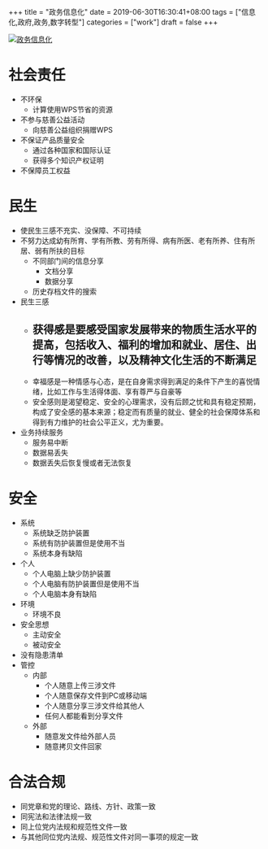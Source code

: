 +++
title = "政务信息化"
date = 2019-06-30T16:30:41+08:00
tags = ["信息化,政府,政务,数字转型"]
categories = ["work"]
draft = false
+++


[![政务信息化](https://pic2.superbed.cn/item/5d04aacc451253d178793366)](https://pic2.superbed.cn/item/5d04aacc451253d178793366.png)
# 社会责任
- 不环保
   - 计算使用WPS节省的资源
- 不参与慈善公益活动
   - 向慈善公益组织捐赠WPS
- 不保证产品质量安全
   - 通过各种国家和国际认证
   - 获得多个知识产权证明
- 不保障员工权益
# 民生
- 使民生三感不充实、没保障、不可持续
- 不努力达成幼有所育、学有所教、劳有所得、病有所医、老有所养、住有所居、弱有所扶的目标
   - 不同部门间的信息分享
      - 文档分享
      - 数据分享
   - 历史存档文件的搜索
- 民生三感
   - 获得感是要感受国家发展带来的物质生活水平的提高，包括收入、福利的增加和就业、居住、出行等情况的改善，以及精神文化生活的不断满足
      - 
   - 幸福感是一种情感与心态，是在自身需求得到满足的条件下产生的喜悦情绪，比如工作与生活得体面、享有尊严与自豪等
   - 安全感则是渴望稳定、安全的心理需求，没有后顾之忧和具有稳定预期，构成了安全感的基本来源；稳定而有质量的就业、健全的社会保障体系和得到有力维护的社会公平正义，尤为重要。
- 业务持续服务
   - 服务易中断
   - 数据易丢失
   - 数据丢失后恢复慢或者无法恢复
# 安全
- 系统
   - 系统缺乏防护装置
   - 系统有防护装置但是使用不当
   - 系统本身有缺陷
- 个人
   - 个人电脑上缺少防护装置
   - 个人电脑有防护装置但是使用不当
   - 个人电脑本身有缺陷
- 环境
   - 环境不良
- 安全思想
   - 主动安全
   - 被动安全
- 没有隐患清单
- 管控
   - 内部
      - 个人随意上传三涉文件
      - 个人随意保存文件到PC或移动端
      - 个人随意分享三涉文件给其他人
      - 任何人都能看到分享文件
   - 外部
      - 随意发文件给外部人员
      - 随意拷贝文件回家
# 合法合规
- 同党章和党的理论、路线、方针、政策一致
- 同宪法和法律法规一致
- 同上位党内法规和规范性文件一致
- 与其他同位党内法规、规范性文件对同一事项的规定一致